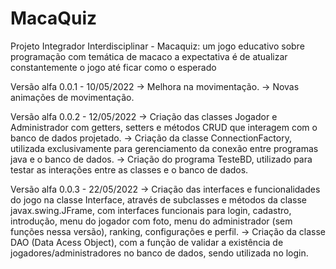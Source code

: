 # MacaQuiz
Projeto Integrador Interdisciplinar - Macaquiz: um jogo educativo sobre programação com temática de macaco
a expectativa é de atualizar constantemente o jogo até ficar como o esperado

Versão alfa 0.0.1 - 10/05/2022
  -> Melhora na movimentação.
  -> Novas animações de movimentação.

Versão alfa 0.0.2 - 12/05/2022
  -> Criação das classes Jogador e Administrador com getters, setters e métodos CRUD que interagem com o banco de dados projetado.
  -> Criação da classe ConnectionFactory, utilizada exclusivamente para gerenciamento da conexão entre programas java e o banco de dados.
  -> Criação do programa TesteBD, utilizado para testar as interações entre as classes e o banco de dados.

Versão alfa 0.0.3 - 22/05/2022
  -> Criação das interfaces e funcionalidades do jogo na classe Interface, através de subclasses e métodos da classe javax.swing.JFrame, com interfaces funcionais para
  login, cadastro, introdução, menu do jogador com foto, menu do administrador (sem funções nessa versão), ranking, configurações e perfil.
  -> Criação da classe DAO (Data Acess Object), com a função de validar a existência de jogadores/administradores no banco de dados, sendo utilizada no login.
